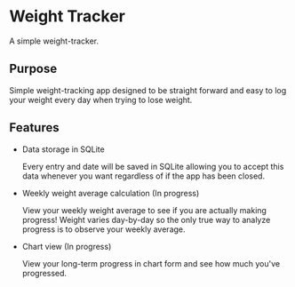 # Weight Tracker
A simple weight-tracker.

## Purpose
Simple weight-tracking app designed to be straight forward and easy to log your weight every day when trying to lose weight.

## Features
- Data storage in SQLite

  
  Every entry and date will be saved in SQLite allowing you to accept this data whenever you want regardless of if the app has been closed.
- Weekly weight average calculation (In progress)

  
  View your weekly weight average to see if you are actually making progress! Weight varies day-by-day so the only true way to analyze progress is to observe your weekly average.
- Chart view (In progress)

  
  View your long-term progress in chart form and see how much you've progressed.


